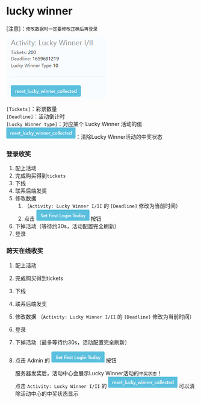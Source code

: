 [sflt]:images/sflt.png 
[stb]:images/sflt.png "set today begin"
[rlwc]:images/rlwc.png "reset_lucky_winner_collected"
# lucky winner
   [注意]：`修改数据时一定要修改正确后再登录`

![Activity: Lucky Winner I/II](images/C_lucky_winner.png "lucky_winner数据图")  


`[Tickets]`：彩票数量<br>
`[Deadline]`：活动倒计时<br>
`[Lucky Winner type]`：对应某个 Lucky Winner 活动的值<br>
![rlwc]：清除Lucky Winner活动的中奖状态
### 登录收奖
 1. 配上活动
 2. 完成购买得到`tickets`
 3. 下线
 4. 联系后端发奖
 5. 修改数据
    1. （`Activity: Lucky Winner I/II` 的 `[Deadline]` 修改为当前时间）
    2. 点击 ![sflt] 按钮
 6. 下掉活动（等待约30s，活动配置完全刷新）
 7. 登录
### 跨天在线收奖
1. 配上活动
2. 完成购买得到tickets
3. 下线
4. 联系后端发奖
5. 修改数据 （`Activity: Lucky Winner I/II` 的 `[Deadline]` 修改为当前时间）
6. 登录
7. 下掉活动（最多等待约30s，活动配置完全刷新）
8. 点击 Admin 的 ![stb] 按钮  


   服务器发奖后，活动中心会展示Lucky Winner活动的`中奖状态`！  
   点击 `Activity: Lucky Winner I/II` 的 ![rlwc] 可以清除活动中心的中奖状态显示

